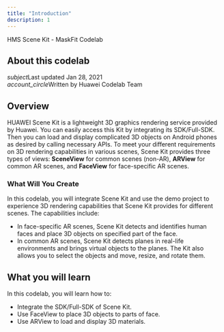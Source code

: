 ```yaml
---
title: "Introduction"
description: 1
---
```


<huawei-codelab-about codelab-title="HMS Scene Kit - MaskFit Codelab" last-updated="2020-12-30T13:20:13-07:00" authors="Huawei Codelab Team">

<div class="HMS Scene Kit - MaskFit Codelab">
<div class="token">HMS Scene Kit - MaskFit Codelab</div></div>
<div class="about-card">
<h2 class="title">About this codelab</h2>
<div class="last-updated"><i class="material-icons">subject</i>Last updated Jan 28, 2021</div>
<div class="authors"><i class="material-icons">account_circle</i>Written by Huawei Codelab Team</div></div>

</huawei-codelab-about>

## **Overview**

HUAWEI Scene Kit is a lightweight 3D graphics rendering service provided by Huawei. You can easily access this Kit by integrating its SDK/Full-SDK. Then you can load and display complicated 3D objects on Android phones as desired by calling necessary APIs. To meet your different requirements on 3D rendering capabilities in various scenes, Scene Kit provides three types of views: 
**SceneView** for common scenes (non-AR), 
**ARView** for common AR scenes, and 
**FaceView** for face-specific AR scenes.



### **What Will You Create**

In this codelab, you will integrate Scene Kit and use the demo project to experience 3D rendering capabilities that Scene Kit provides for different scenes. The capabilities include:

<ul class="checklist">
    <li>In face-specific AR scenes, Scene Kit detects and identifies human faces and place 3D objects on specified part of the face.</li>
    <li>In common AR scenes, Scene Kit detects planes in real-life environments and brings virtual objects to the planes. The Kit also allows you to select the objects and move, resize, and rotate them.</li>
</ul>

**What you will learn** 
-----------------------

In this codelab, you will learn how to:

<ul class="checklist">
	<li>Integrate the SDK/Full-SDK of Scene Kit.</li>
	<li>Use FaceView to place 3D objects to parts of face.</li>
	<li>Use ARView to load and display 3D materials.</li>
</ul>